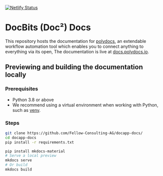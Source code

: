 
[![Netlify Status](https://api.netlify.com/api/v1/badges/627053ba-8a81-4692-96cb-e57b24979bce/deploy-status)](https://app.netlify.com/sites/aquamarine-taffy-499fd7/deploys)

# DocBits (Doc²) Docs

This repository hosts the documentation for [polydocs](https://polydocs.io/), an extendable workflow automation tool which enables you to connect anything to everything via its open, The documentation is live at [docs.polydocs.io](https://docs.polydocs.io/).


## Previewing and building the documentation locally

### Prerequisites

* Python 3.8 or above
* We recommend using a virtual environment when working with Python, such as [venv](https://docs.python.org/3/tutorial/venv.html).

### Steps

```bash
git clone https://github.com/Fellow-Consulting-AG/docapp-docs/
cd docapp-docs
pip install -r requirements.txt

pip install mkdocs-material
# Serve a local preview
mkdocs serve
# Or build
mkdocs build
```

